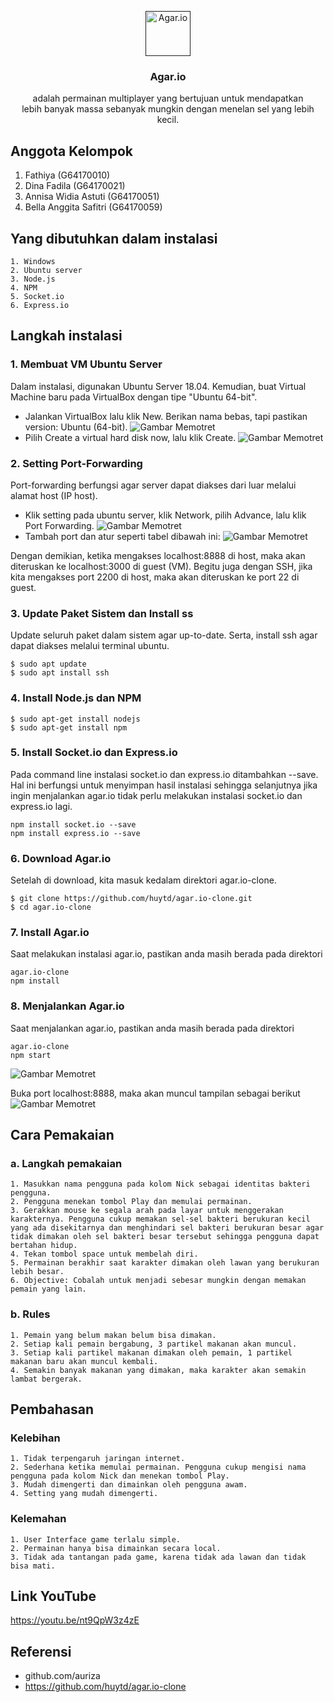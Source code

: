 <p align="center">
  <a href="">
    <img src="https://github.com/dinafadila/komdat/blob/master/agar.io.png" alt="Agar.io" width=72 height=72>
  </a>

  <h3 align="center">Agar.io</h3>

  <p align="center">
    adalah permainan multiplayer yang bertujuan untuk mendapatkan </br>
    lebih banyak massa sebanyak mungkin dengan menelan sel yang lebih kecil.
    <br>
  </p>
</p>

## Anggota Kelompok

1. Fathiya (G64170010)
2. Dina Fadila (G64170021)
3. Annisa Widia Astuti (G64170051)
4. Bella Anggita Safitri (G64170059)

## Yang dibutuhkan dalam instalasi

```text
1. Windows
2. Ubuntu server
3. Node.js
4. NPM
5. Socket.io
6. Express.io
```

## Langkah instalasi

### 1. Membuat VM Ubuntu Server
Dalam instalasi, digunakan Ubuntu Server 18.04. Kemudian, buat Virtual Machine baru pada VirtualBox dengan tipe "Ubuntu 64-bit".
- Jalankan VirtualBox lalu klik New. Berikan nama bebas, tapi pastikan version: Ubuntu (64-bit).
![Gambar Memotret](https://github.com/dinafadila/komdat/blob/master/1.png)
- Pilih Create a virtual hard disk now, lalu klik Create.
![Gambar Memotret](https://github.com/dinafadila/komdat/blob/master/2%20(2).png)

### 2. Setting Port-Forwarding
Port-forwarding berfungsi agar server dapat diakses dari luar melalui alamat host (IP host).
- Klik setting pada ubuntu server, klik Network, pilih Advance, lalu klik Port Forwarding.
![Gambar Memotret](https://github.com/dinafadila/komdat/blob/master/3.png)
- Tambah port dan atur seperti tabel dibawah ini:
![Gambar Memotret](https://github.com/dinafadila/komdat/blob/master/4.png)

Dengan demikian, ketika mengakses localhost:8888 di host, maka akan diteruskan ke localhost:3000 di guest (VM). Begitu juga dengan SSH, jika kita mengakses port 2200 di host, maka akan diteruskan ke port 22 di guest.

### 3. Update Paket Sistem dan Install ss
Update seluruh paket dalam sistem agar up-to-date. Serta, install ssh agar dapat diakses melalui terminal ubuntu.
```text
$ sudo apt update
$ sudo apt install ssh
```

### 4. Install Node.js dan NPM
```text
$ sudo apt-get install nodejs
$ sudo apt-get install npm
```

### 5. Install Socket.io dan Express.io
Pada command line instalasi socket.io dan express.io ditambahkan --save. Hal ini berfungsi untuk menyimpan hasil instalasi sehingga selanjutnya jika ingin menjalankan agar.io tidak perlu melakukan instalasi socket.io dan express.io lagi.
```text
npm install socket.io --save
npm install express.io --save
```

### 6. Download Agar.io
Setelah di download, kita masuk kedalam direktori agar.io-clone.
```text
$ git clone https://github.com/huytd/agar.io-clone.git
$ cd agar.io-clone
```

### 7. Install Agar.io
Saat melakukan instalasi agar.io, pastikan anda masih berada pada direktori 
```text
agar.io-clone
npm install
```

### 8. Menjalankan Agar.io
Saat menjalankan agar.io, pastikan anda masih berada pada direktori 
```text
agar.io-clone
npm start
```
![Gambar Memotret](https://github.com/dinafadila/komdat/blob/master/5.png)

Buka port localhost:8888, maka akan muncul tampilan sebagai berikut
![Gambar Memotret](https://github.com/dinafadila/komdat/blob/master/6.png)

## Cara Pemakaian
### a. Langkah pemakaian
```text
1. Masukkan nama pengguna pada kolom Nick sebagai identitas bakteri pengguna.
2. Pengguna menekan tombol Play dan memulai permainan.
3. Gerakkan mouse ke segala arah pada layar untuk menggerakan karakternya. Pengguna cukup memakan sel-sel bakteri berukuran kecil yang ada disekitarnya dan menghindari sel bakteri berukuran besar agar tidak dimakan oleh sel bakteri besar tersebut sehingga pengguna dapat bertahan hidup.
4. Tekan tombol space untuk membelah diri.
5. Permainan berakhir saat karakter dimakan oleh lawan yang berukuran lebih besar.
6. Objective: Cobalah untuk menjadi sebesar mungkin dengan memakan pemain yang lain.
```

### b. Rules
```text
1. Pemain yang belum makan belum bisa dimakan.
2. Setiap kali pemain bergabung, 3 partikel makanan akan muncul.
3. Setiap kali partikel makanan dimakan oleh pemain, 1 partikel makanan baru akan muncul kembali.
4. Semakin banyak makanan yang dimakan, maka karakter akan semakin lambat bergerak.
```

## Pembahasan
### Kelebihan
```text
1. Tidak terpengaruh jaringan internet.
2. Sederhana ketika memulai permainan. Pengguna cukup mengisi nama pengguna pada kolom Nick dan menekan tombol Play.
3. Mudah dimengerti dan dimainkan oleh pengguna awam.
4. Setting yang mudah dimengerti.
```

### Kelemahan
```text
1. User Interface game terlalu simple.
2. Permainan hanya bisa dimainkan secara local.
3. Tidak ada tantangan pada game, karena tidak ada lawan dan tidak bisa mati.
```

## Link YouTube
https://youtu.be/nt9QpW3z4zE

## Referensi
- github.com/auriza
- https://github.com/huytd/agar.io-clone
